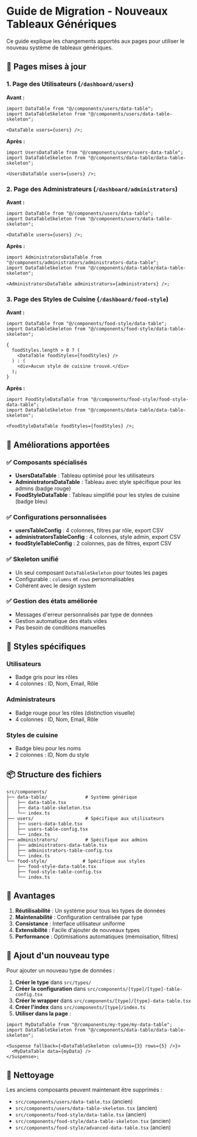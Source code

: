 # Guide de Migration - Nouveaux Tableaux Génériques

Ce guide explique les changements apportés aux pages pour utiliser le nouveau système de tableaux génériques.

## 🔄 Pages mises à jour

### 1. Page des Utilisateurs (`/dashboard/users`)

**Avant :**

```tsx
import DataTable from "@/components/users/data-table";
import DataTableSkeleton from "@/components/users/data-table-skeleton";

<DataTable users={users} />;
```

**Après :**

```tsx
import UsersDataTable from "@/components/users/users-data-table";
import DataTableSkeleton from "@/components/data-table/data-table-skeleton";

<UsersDataTable users={users} />;
```

### 2. Page des Administrateurs (`/dashboard/administrators`)

**Avant :**

```tsx
import DataTable from "@/components/users/data-table";
import DataTableSkeleton from "@/components/users/data-table-skeleton";

<DataTable users={users} />;
```

**Après :**

```tsx
import AdministratorsDataTable from "@/components/administrators/administrators-data-table";
import DataTableSkeleton from "@/components/data-table/data-table-skeleton";

<AdministratorsDataTable administrators={administrators} />;
```

### 3. Page des Styles de Cuisine (`/dashboard/food-style`)

**Avant :**

```tsx
import DataTable from "@/components/food-style/data-table";
import DataTableSkeleton from "@/components/food-style/data-table-skeleton";

{
  foodStyles.length > 0 ? (
    <DataTable foodStyles={foodStyles} />
  ) : (
    <div>Aucun style de cuisine trouvé.</div>
  );
}
```

**Après :**

```tsx
import FoodStyleDataTable from "@/components/food-style/food-style-data-table";
import DataTableSkeleton from "@/components/data-table/data-table-skeleton";

<FoodStyleDataTable foodStyles={foodStyles} />;
```

## 🎯 Améliorations apportées

### ✅ Composants spécialisés

- **UsersDataTable** : Tableau optimisé pour les utilisateurs
- **AdministratorsDataTable** : Tableau avec style spécifique pour les admins (badge rouge)
- **FoodStyleDataTable** : Tableau simplifié pour les styles de cuisine (badge bleu)

### ✅ Configurations personnalisées

- **usersTableConfig** : 4 colonnes, filtres par rôle, export CSV
- **administratorsTableConfig** : 4 colonnes, style admin, export CSV
- **foodStyleTableConfig** : 2 colonnes, pas de filtres, export CSV

### ✅ Skeleton unifié

- Un seul composant `DataTableSkeleton` pour toutes les pages
- Configurable : `columns` et `rows` personnalisables
- Cohérent avec le design system

### ✅ Gestion des états améliorée

- Messages d'erreur personnalisés par type de données
- Gestion automatique des états vides
- Pas besoin de conditions manuelles

## 🎨 Styles spécifiques

### Utilisateurs

- Badge gris pour les rôles
- 4 colonnes : ID, Nom, Email, Rôle

### Administrateurs

- Badge rouge pour les rôles (distinction visuelle)
- 4 colonnes : ID, Nom, Email, Rôle

### Styles de cuisine

- Badge bleu pour les noms
- 2 colonnes : ID, Nom du style

## 📦 Structure des fichiers

```
src/components/
├── data-table/              # Système générique
│   ├── data-table.tsx
│   ├── data-table-skeleton.tsx
│   └── index.ts
├── users/                   # Spécifique aux utilisateurs
│   ├── users-data-table.tsx
│   ├── users-table-config.tsx
│   └── index.ts
├── administrators/          # Spécifique aux admins
│   ├── administrators-data-table.tsx
│   ├── administrators-table-config.tsx
│   └── index.ts
└── food-style/             # Spécifique aux styles
    ├── food-style-data-table.tsx
    ├── food-style-table-config.tsx
    └── index.ts
```

## 🚀 Avantages

1. **Réutilisabilité** : Un système pour tous les types de données
2. **Maintenabilité** : Configuration centralisée par type
3. **Consistance** : Interface utilisateur uniforme
4. **Extensibilité** : Facile d'ajouter de nouveaux types
5. **Performance** : Optimisations automatiques (mémoïsation, filtres)

## 🔧 Ajout d'un nouveau type

Pour ajouter un nouveau type de données :

1. **Créer le type** dans `src/types/`
2. **Créer la configuration** dans `src/components/[type]/[type]-table-config.tsx`
3. **Créer le wrapper** dans `src/components/[type]/[type]-data-table.tsx`
4. **Créer l'index** dans `src/components/[type]/index.ts`
5. **Utiliser dans la page** :

```tsx
import MyDataTable from "@/components/my-type/my-data-table";
import DataTableSkeleton from "@/components/data-table/data-table-skeleton";

<Suspense fallback={<DataTableSkeleton columns={3} rows={5} />}>
  <MyDataTable data={myData} />
</Suspense>;
```

## 🧹 Nettoyage

Les anciens composants peuvent maintenant être supprimés :

- `src/components/users/data-table.tsx` (ancien)
- `src/components/users/data-table-skeleton.tsx` (ancien)
- `src/components/food-style/data-table.tsx` (ancien)
- `src/components/food-style/data-table-skeleton.tsx` (ancien)
- `src/components/food-style/advanced-data-table.tsx` (ancien)
